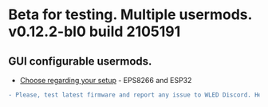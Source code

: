 # Beta for testing. Multiple usermods. v0.12.2-bl0 build 2105191

## GUI configurable usermods.

- [Choose regarding your setup](https://github.com/srg74/WLED-wemos-shield/tree/master/resources/experimental/Firmware) - EPS8266 and ESP32

```diff
- Please, test latest firmware and report any issue to WLED Discord. Help highly anticipated and appreciated!
